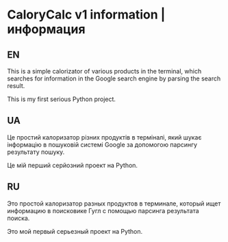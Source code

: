 # CaloryCalc v1 information | информация



## EN
This is a simple calorizator of various products in the terminal, which searches for information in the Google search engine by parsing the search result.

This is my first serious Python project.


## UA
Це простий калоризатор різних продуктів в терміналі, який шукає інформацію в пошуковій системі Google за допомогою парсингу результату пошуку.

Це мій перший серйозний проект на Python.


## RU
Это простой калоризатор разных продуктов в терминале, который ищет информацию в поисковике Гугл с помощью парсинга результата поиска.

Это мой первый серьезный проект на Python.
